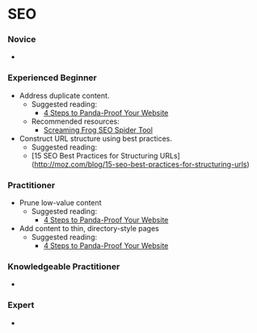 # SEO

### Novice

* 

### Experienced Beginner

* Address duplicate content.
	* Suggested reading:  	
		* [4 Steps to Panda-Proof Your Website](https://searchenginewatch.com/sew/how-to/2241400/4-steps-to-pandaproof-your-website-before-it-s-too-late)  
	* Recommended resources:  
		* [Screaming Frog SEO Spider Tool](https://www.screamingfrog.co.uk/seo-spider/)  
* Construct URL structure using best practices.
	* Suggested reading:  	
    * [15 SEO Best Practices for Structuring URLs] (http://moz.com/blog/15-seo-best-practices-for-structuring-urls)

### Practitioner

* Prune low-value content
	* Suggested reading:  	
		* [4 Steps to Panda-Proof Your Website](https://searchenginewatch.com/sew/how-to/2241400/4-steps-to-pandaproof-your-website-before-it-s-too-late)  
* Add content to thin, directory-style pages
	* Suggested reading:  	
		* [4 Steps to Panda-Proof Your Website](https://searchenginewatch.com/sew/how-to/2241400/4-steps-to-pandaproof-your-website-before-it-s-too-late)  

### Knowledgeable Practitioner

* 

### Expert

* 

